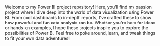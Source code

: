 Welcome to my Power BI project repository! Here, you'll find my passion project where I dive deep into the world of data visualization using Power BI. From cool dashboards to in-depth reports, I've crafted these to show how powerful and fun data analysis can be. Whether you're here for ideas or hands-on examples, I hope these projects inspire you to explore the possibilities of Power BI. Feel free to poke around, learn, and tweak things to fit your own data adventures!
